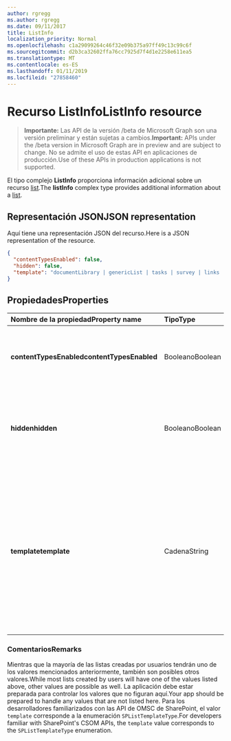 ```yaml
---
author: rgregg
ms.author: rgregg
ms.date: 09/11/2017
title: ListInfo
localization_priority: Normal
ms.openlocfilehash: c1a29099264c46f32e09b375a97ff49c13c99c6f
ms.sourcegitcommit: d2b3ca32602ffa76cc7925d7f4d1e2258e611ea5
ms.translationtype: MT
ms.contentlocale: es-ES
ms.lasthandoff: 01/11/2019
ms.locfileid: "27858460"
---
```

# <a name="listinfo-resource"></a><span data-ttu-id="1e294-102">Recurso ListInfo</span><span class="sxs-lookup"><span data-stu-id="1e294-102">ListInfo resource</span></span>

> <span data-ttu-id="1e294-103">**Importante:** Las API de la versión /beta de Microsoft Graph son una versión preliminar y están sujetas a cambios.</span><span class="sxs-lookup"><span data-stu-id="1e294-103">**Important:** APIs under the /beta version in Microsoft Graph are in preview and are subject to change.</span></span> <span data-ttu-id="1e294-104">No se admite el uso de estas API en aplicaciones de producción.</span><span class="sxs-lookup"><span data-stu-id="1e294-104">Use of these APIs in production applications is not supported.</span></span>

<span data-ttu-id="1e294-105">El tipo complejo **ListInfo** proporciona información adicional sobre un recurso [list][].</span><span class="sxs-lookup"><span data-stu-id="1e294-105">The **listInfo** complex type provides additional information about a [list][].</span></span>

[list]: list.md

## <a name="json-representation"></a><span data-ttu-id="1e294-107">Representación JSON</span><span class="sxs-lookup"><span data-stu-id="1e294-107">JSON representation</span></span>

<span data-ttu-id="1e294-108">Aquí tiene una representación JSON del recurso.</span><span class="sxs-lookup"><span data-stu-id="1e294-108">Here is a JSON representation of the resource.</span></span>

<!-- {
  "blockType": "resource",
  "optionalProperties": [
  ],
  "@odata.type": "microsoft.graph.listInfo"
}-->

```json
{
  "contentTypesEnabled": false,
  "hidden": false,
  "template": "documentLibrary | genericList | tasks | survey | links | announcements | contacts | ..."
}
```

## <a name="properties"></a><span data-ttu-id="1e294-109">Propiedades</span><span class="sxs-lookup"><span data-stu-id="1e294-109">Properties</span></span>

| <span data-ttu-id="1e294-110">Nombre de la propiedad</span><span class="sxs-lookup"><span data-stu-id="1e294-110">Property name</span></span>           | <span data-ttu-id="1e294-111">Tipo</span><span class="sxs-lookup"><span data-stu-id="1e294-111">Type</span></span>    | <span data-ttu-id="1e294-112">Descripción</span><span class="sxs-lookup"><span data-stu-id="1e294-112">Description</span></span>
|:------------------------|:--------|:------------------------------------------------
| <span data-ttu-id="1e294-113">**contentTypesEnabled**</span><span class="sxs-lookup"><span data-stu-id="1e294-113">**contentTypesEnabled**</span></span> | <span data-ttu-id="1e294-114">Booleano</span><span class="sxs-lookup"><span data-stu-id="1e294-114">Boolean</span></span> | <span data-ttu-id="1e294-115">Si es `true`, indica que los tipos de contenido están habilitados para esta lista.</span><span class="sxs-lookup"><span data-stu-id="1e294-115">If `true`, indicates that content types are enabled for this list.</span></span>
| <span data-ttu-id="1e294-116">**hidden**</span><span class="sxs-lookup"><span data-stu-id="1e294-116">**hidden**</span></span>              | <span data-ttu-id="1e294-117">Booleano</span><span class="sxs-lookup"><span data-stu-id="1e294-117">Boolean</span></span> | <span data-ttu-id="1e294-118">Si es `true`, indica que la lista no es visible normalmente en la experiencia del usuario de SharePoint.</span><span class="sxs-lookup"><span data-stu-id="1e294-118">If `true`, indicates that the list is not normally visible in the SharePoint user experience.</span></span>
| <span data-ttu-id="1e294-119">**template**</span><span class="sxs-lookup"><span data-stu-id="1e294-119">**template**</span></span>            | <span data-ttu-id="1e294-120">Cadena</span><span class="sxs-lookup"><span data-stu-id="1e294-120">String</span></span>  | <span data-ttu-id="1e294-121">Un valor enumerado que representa la plantilla de lista base usada al crear la lista.</span><span class="sxs-lookup"><span data-stu-id="1e294-121">An enumerated value that represents the base list template used in creating the list.</span></span> <span data-ttu-id="1e294-122">Los valores posibles incluyen `documentLibrary`, `genericList`, `task`, `survey`, `announcements`, `contacts` y más.</span><span class="sxs-lookup"><span data-stu-id="1e294-122">Possible values include `documentLibrary`, `genericList`, `task`, `survey`, `announcements`, `contacts`, and more.</span></span>

### <a name="remarks"></a><span data-ttu-id="1e294-123">Comentarios</span><span class="sxs-lookup"><span data-stu-id="1e294-123">Remarks</span></span>

<span data-ttu-id="1e294-124">Mientras que la mayoría de las listas creadas por usuarios tendrán uno de los valores mencionados anteriormente, también son posibles otros valores.</span><span class="sxs-lookup"><span data-stu-id="1e294-124">While most lists created by users will have one of the values listed above, other values are possible as well.</span></span>
<span data-ttu-id="1e294-125">La aplicación debe estar preparada para controlar los valores que no figuran aquí.</span><span class="sxs-lookup"><span data-stu-id="1e294-125">Your app should be prepared to handle any values that are not listed here.</span></span>
<span data-ttu-id="1e294-126">Para los desarrolladores familiarizados con las API de OMSC de SharePoint, el valor `template` corresponde a la enumeración `SPListTemplateType`.</span><span class="sxs-lookup"><span data-stu-id="1e294-126">For developers familiar with SharePoint's CSOM APIs, the `template` value corresponds to the `SPListTemplateType` enumeration.</span></span>

<!-- uuid: 8fcb5dbc-d5aa-4681-8e31-b001d5168d79
2015-10-25 14:57:30 UTC -->
<!-- {
  "type": "#page.annotation",
  "description": "",
  "keywords": "",
  "section": "documentation",
  "tocPath": ""
}-->
